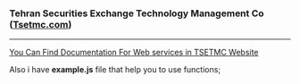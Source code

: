 ### Tehran Securities Exchange Technology Management Co (<a href="http://tsetmc.com" target="_blank">Tsetmc.com</a>)
----
[You Can Find Documentation For Web services in TSETMC Website ](http://cdn.tsetmc.com/Site.aspx?ParTree=11141111)

Also i have **example.js** file that help you to use functions;
